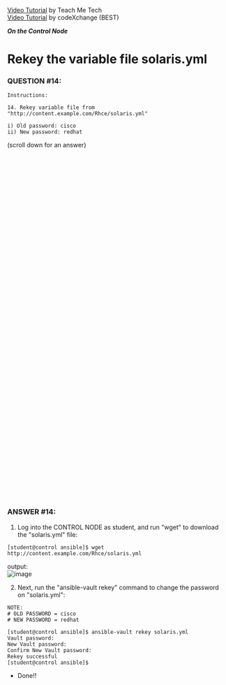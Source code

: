 <a href="https://www.youtube.com/watch?v=icqzQA6-7dU&list=PLYB6dfdhWDePZf4fd4YgGGtSX_vHKv5vz&index=17">Video Tutorial</a> by Teach Me Tech \
<a href="https://www.youtube.com/watch?v=ZrZDEMCsQLw&list=PLL_setXLS0tiYMipvQI4oUGkJwhOhn42J&index=14">Video Tutorial</a> by codeXchange (BEST)

***On the Control Node***

# Rekey the variable file solaris.yml
### QUESTION #14:
```
Instructions:

14. Rekey variable file from "http://content.example.com/Rhce/solaris.yml"

i) Old password: cisco
ii) New password: redhat
```

(scroll down for an answer)
<br/><br/><br/><br/><br/><br/><br/><br/><br/><br/><br/><br/><br/><br/><br/><br/><br/><br/><br/><br/><br/><br/><br/><br/>
<br/><br/><br/><br/><br/><br/><br/><br/><br/><br/><br/><br/><br/><br/><br/><br/><br/><br/><br/><br/><br/><br/><br/><br/>

### ANSWER #14:
1) Log into the CONTROL NODE as student, and run "wget" to download the "solaris.yml" file:
```
[student@control ansible]$ ﻿wget http://content.example.com/Rhce/solaris.yml
```
output: \
![image](https://github.com/user-attachments/assets/a860dfd2-5ed6-4c95-855f-cab88f35ae43)

2) Next, run the "ansible-vault rekey" command to change the password on "solaris.yml":
```
NOTE:
# OLD PASSWORD = cisco
# NEW PASSWORD = redhat

[student@control ansible]$ ansible-vault rekey solaris.yml
Vault password:
New Vault password:
Confirm New Vault password:
Rekey successful
[student@control ansible]$
```

* Done!!
